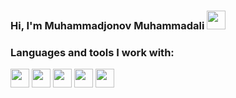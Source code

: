 ###  Hi, I'm Muhammadjonov Muhammadali <img src="https://media.giphy.com/media/hvRJCLFzcasrR4ia7z/giphy.gif" width = "30px"> <br/>
### Languages and tools I work with:
<code><img src="https://upload.wikimedia.org/wikipedia/commons/thumb/8/82/Devicon-html5-plain.svg/1200px-Devicon-html5-plain.svg.png" width = "30px"></code>
<code><img src="[https://upload.wikimedia.org/wikipedia/commons/thumb/8/82/Devicon-html5-plain.svg/1200px-Devicon-html5-plain.svg.png](https://luxe-host.ru/wp-content/uploads/3/1/6/316df50bcf36dccbe19dd219abf85b16.png)" width = "30px"></code>
<code><img src="[https://upload.wikimedia.org/wikipedia/commons/thumb/8/82/Devicon-html5-plain.svg/1200px-Devicon-html5-plain.svg.png](https://logos-download.com/wp-content/uploads/2016/09/Sass_logo.png)" width = "30px"></code>
<code><img src="[https://upload.wikimedia.org/wikipedia/commons/thumb/8/82/Devicon-html5-plain.svg/1200px-Devicon-html5-plain.svg.png](https://upload.wikimedia.org/wikipedia/commons/thumb/b/b2/Bootstrap_logo.svg/1200px-Bootstrap_logo.svg.png)" width = "30px"></code>
<code><img src="[https://upload.wikimedia.org/wikipedia/commons/thumb/8/82/Devicon-html5-plain.svg/1200px-Devicon-html5-plain.svg.png](https://cdn.freebiesupply.com/logos/large/2x/php-1-logo-png-transparent.png)" width = "30px"></code>
